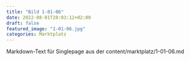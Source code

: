 ```yaml
---
title: "Bild 1-01-06"
date: 2022-08-01T20:03:12+02:00
draft: false
featured_image: "1-01-06.jpg"
categories: Marktplatz
---
```



Markdown-Text für Singlepage aus der content/marktplatz/1-01-06.md
